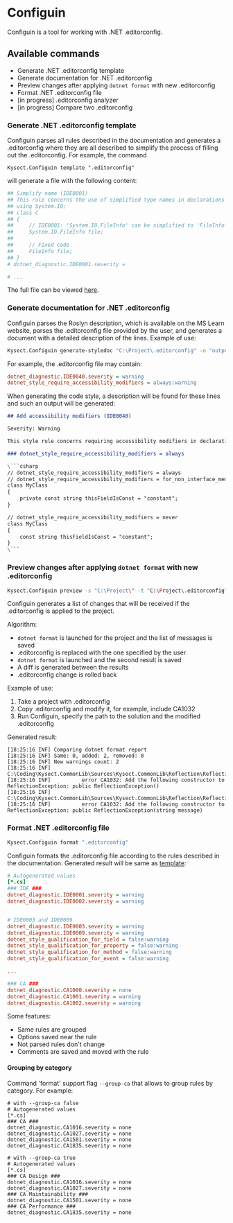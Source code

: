 # Configuin

Configuin is a tool for working with .NET .editorconfig.

## Available commands

- Generate .NET .editorconfig template
- Generate documentation for .NET .editorconfig
- Preview changes after applying `dotnet format` with new .editorconfig
- Format .NET .editorconfig file
- [in progress] .editorconfig analyzer
- [in progress] Compare two .editorconfig

### Generate .NET .editorconfig template

Configuin parses all rules described in the documentation and generates a .editorconfig where they are all described to simplify the process of filling out the .editorconfig. For example, the command

```
Kysect.Configuin template ".editorconfig"
```

will generate a file with the following content:

```ini
## Simplify name (IDE0001)
## This rule concerns the use of simplified type names in declarations and executable code, when possible. You can remove unnecessary name qualification to simplify code and improve readability.
## using System.IO;
## class C
## {
##     // IDE0001: 'System.IO.FileInfo' can be simplified to 'FileInfo'
##     System.IO.FileInfo file;
## 
##     // Fixed code
##     FileInfo file;
## }
# dotnet_diagnostic.IDE0001.severity = 

# ...
```

The full file can be viewed [here](Docs/.editorconfig).

### Generate documentation for .NET .editorconfig

Configuin parses the Roslyn description, which is available on the MS Learn website, parses the .editorconfig file provided by the user, and generates a document with a detailed description of the lines. Example of use:

```bash
Kysect.Configuin generate-styledoc "C:\Project\.editorconfig" -o "output.md"
```

For example, the .editorconfig file may contain:

```ini
dotnet_diagnostic.IDE0040.severity = warning
dotnet_style_require_accessibility_modifiers = always:warning
```

When generating the code style, a description will be found for these lines and such an output will be generated:

```md
## Add accessibility modifiers (IDE0040)

Severity: Warning

This style rule concerns requiring accessibility modifiers in declarations.

### dotnet_style_require_accessibility_modifiers = always

\```csharp
// dotnet_style_require_accessibility_modifiers = always
// dotnet_style_require_accessibility_modifiers = for_non_interface_members
class MyClass
{
    private const string thisFieldIsConst = "constant";
}

// dotnet_style_require_accessibility_modifiers = never
class MyClass
{
    const string thisFieldIsConst = "constant";
}
\```
```

### Preview changes after applying `dotnet format` with new .editorconfig

```bash
Kysect.Configuin preview -s "C:\Project\" -t "C:\Project\.editorconfig" -e "C:\.editorconfig"
```

Configuin generates a list of changes that will be received if the .editorconfig is applied to the project.

Algorithm:
- `dotnet format` is launched for the project and the list of messages is saved
- .editorconfig is replaced with the one specified by the user
- `dotnet format` is launched and the second result is saved
- A diff is generated between the results
- .editorconfig change is rolled back

Example of use:

1. Take a project with .editorconfig
2. Copy .editorconfig and modify it, for example, include CA1032
3. Run Configuin, specify the path to the solution and the modified .editorconfig

Generated result:

```log
[18:25:16 INF] Comparing dotnet format report
[18:25:16 INF] Same: 0, added: 2, removed: 0
[18:25:16 INF] New warnings count: 2
[18:25:16 INF]  C:\Coding\Kysect.CommonLib\Sources\Kysect.CommonLib\Reflection\ReflectionException.cs
[18:25:16 INF]          error CA1032: Add the following constructor to ReflectionException: public ReflectionException()
[18:25:16 INF]  C:\Coding\Kysect.CommonLib\Sources\Kysect.CommonLib\Reflection\ReflectionException.cs
[18:25:16 INF]          error CA1032: Add the following constructor to ReflectionException: public ReflectionException(string message)
```

### Format .NET .editorconfig file

```bash
Kysect.Configuin format ".editorconfig"
```

Configuin formats the .editorconfig file according to the rules described in the documentation. Generated result will be same as [template](Docs/.editorconfig):

```ini
# Autogenerated values
[*.cs]
### IDE ###
dotnet_diagnostic.IDE0001.severity = warning
dotnet_diagnostic.IDE0002.severity = warning


# IDE0003 and IDE0009
dotnet_diagnostic.IDE0003.severity = warning
dotnet_diagnostic.IDE0009.severity = warning
dotnet_style_qualification_for_field = false:warning
dotnet_style_qualification_for_property = false:warning
dotnet_style_qualification_for_method = false:warning
dotnet_style_qualification_for_event = false:warning

...

### CA ###
dotnet_diagnostic.CA1000.severity = none
dotnet_diagnostic.CA1001.severity = warning
dotnet_diagnostic.CA1002.severity = warning
```

Some features:
- Same rules are grouped
- Options saved near the rule
- Not parsed rules don't change
- Comments are saved and moved with the rule

#### Grouping by category

Command 'format' support flag `--group-ca` that allows to group rules by category. For example:

```
# with --group-ca false
# Autogenerated values
[*.cs]
### CA ###
dotnet_diagnostic.CA1016.severity = none
dotnet_diagnostic.CA1027.severity = none
dotnet_diagnostic.CA1501.severity = none
dotnet_diagnostic.CA1835.severity = none

# with --group-ca true
# Autogenerated values
[*.cs]
### CA Design ###
dotnet_diagnostic.CA1016.severity = none
dotnet_diagnostic.CA1027.severity = none
### CA Maintainability ###
dotnet_diagnostic.CA1501.severity = none
### CA Performance ###
dotnet_diagnostic.CA1835.severity = none
```
